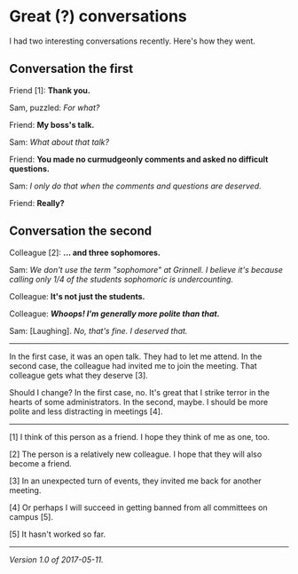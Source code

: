 Great (?) conversations
=======================

I had two interesting conversations recently.  Here's how they went.

Conversation the first
----------------------

Friend [1]: **Thank you.**

Sam, puzzled: *For what?*

Friend: **My boss's talk.**

Sam: *What about that talk?*

Friend: **You made no curmudgeonly comments and asked no difficult questions.**

Sam: *I only do that when the comments and questions are deserved.*

Friend: **Really?**

Conversation the second
-----------------------

Colleague [2]: **... and three sophomores.**

Sam: *We don't use the term "sophomore" at Grinnell.  I believe it's because
calling only 1/4 of the students sophomoric is undercounting.*

Colleague: **It's not just the students.**

Colleague: **_Whoops!  I'm generally more polite than that._**

Sam: [Laughing].  *No, that's fine.  I deserved that.*

---

In the first case, it was an open talk.  They had to let me attend.
In the second case, the colleague had invited me to join the meeting.
That colleague gets what they deserve [3].

Should I change?  In the first case, no.  It's great that I strike
terror in the hearts of some administrators.  In the second, maybe.
I should be more polite and less distracting in meetings [4].

---

[1] I think of this person as a friend.  I hope they think of me as one,
too.

[2] The person is a relatively new colleague.  I hope that they will also
become a friend.

[3] In an unexpected turn of events, they invited me back for another 
meeting.

[4] Or perhaps I will succeed in getting banned from all committees on
campus [5].

[5] It hasn't worked so far.

---

*Version 1.0 of 2017-05-11.*
